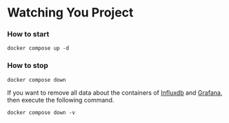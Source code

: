 # Watching You Project


### How to start
```
docker compose up -d
```

### How to stop
```
docker compose down
```

If you want to remove all data about the containers of [Influxdb](https://www.influxdata.com/) and [Grafana](https://grafana.com/), then execute the following command.
```
docker compose down -v
```
